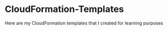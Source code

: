 # CloudFormation-Templates
Here are my CloudFormation templates that I created for learning purposes

